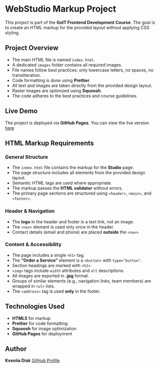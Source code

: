 # WebStudio Markup Project

This project is part of the **GoIT Frontend Development Course**. The goal is to create an HTML markup for the provided layout without applying CSS styling.

## Project Overview

- The main HTML file is named `index.html`.
- A dedicated `images` folder contains all required images.
- File names follow best practices: only lowercase letters, no spaces, no transliteration.
- Code formatting is done using **Prettier**.
- All text and images are taken directly from the provided design layout.
- Raster images are optimized using **Squoosh**.
- The code adheres to the best practices and course guidelines.

## Live Demo

The project is deployed via **GitHub Pages**. You can view the live version [here](https://kseniia-diak.github.io/goit-hw-01/)

## HTML Markup Requirements

### General Structure

- The `index.html` file contains the markup for the **Studio** page.
- The page structure includes all elements from the provided design layout.
- Semantic HTML tags are used where appropriate.
- The markup passes the **HTML validator** without errors.
- The primary page sections are structured using `<header>`, `<main>`, and `<footer>`.

### Header & Navigation

- The **logo** in the header and footer is a text link, not an image.
- The `<nav>` element is used only once in the header.
- Contact details (email and phone) are placed **outside** the `<nav>`.

### Content & Accessibility

- The page includes a single `<h1>` tag.
- The **“Order a Service”** element is a `<button>` with `type="button"`.
- Section headings are marked with `<h2>`.
- `<img>` tags include `width` attributes and `alt` descriptions.
- All images are exported in **.jpg** format.
- Groups of similar elements (e.g., navigation links, team members) are wrapped in `<ul>` lists.
- The `<address>` tag is used **only** in the footer.

## Technologies Used

- **HTML5** for markup
- **Prettier** for code formatting
- **Squoosh** for image optimization
- **GitHub Pages** for deployment

## Author

**Kseniia Diak** [GitHub Profile](https://github.com/Kseniia-Diak/)
